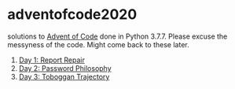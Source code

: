 # adventofcode2020
solutions to [Advent of Code](https://adventofcode.com/) done in Python 3.7.7. Please excuse the messyness of the code. Might come back to these later.

1. [Day 1: Report Repair](./day01.rb)
2. [Day 2: Password Philosophy](./day02.rb)
3. [Day 3: Toboggan Trajectory](./day03.rb)
